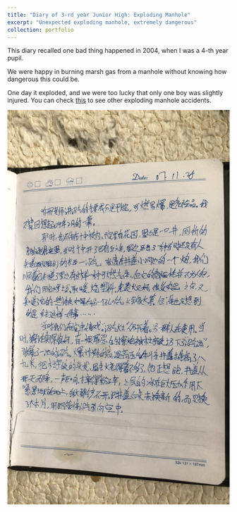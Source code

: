 ```yaml
---
title: "Diary of 3-rd year Junior High: Exploding Manhole"
excerpt: "Unexpected exploding manhole, extremely dangerous"
collection: portfolio
---
```


This diary recalled one bad thing happened in 2004, when I was a 4-th year pupil.

We were happy in burning marsh gas from a manhole without knowing how dangerous this could be.

One day it exploded, and we were too lucky that only one boy was slightly injured.
You can check [this](https://mp.weixin.qq.com/s?src=11&timestamp=1583773968&ver=2206&signature=PwkkINCWPS2OOsbb4wu98jSHAGmVvoBKDkuhBjp1cuIO-pGqCuaDY87cW1GSwHGuklCFU8PG88880SAyNzLwMbS5Nlfx3n6*RLD4nxM1hTJuzbqXoo4QxdSQWHCYotU1&new=1) to see other exploding manhole accidents.

<img src='/images/diary/exploding.jpeg'>

